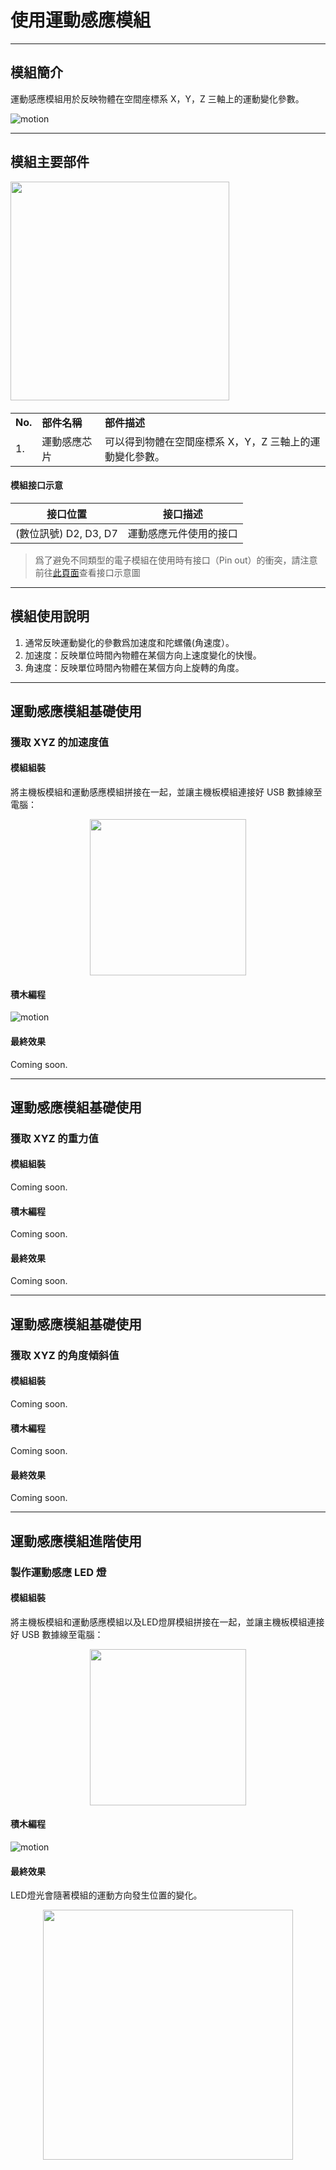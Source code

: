 # 使用運動感應模組

---

## 模組簡介

運動感應模組用於反映物體在空間座標系 X，Y，Z 三軸上的運動變化參數。

![motion](../media/motion_2.png)

---

## 模組主要部件

<img src="../media/motion_1.jpg" width="350"/>

<table style="margin-top:20px;">
	<tr>
		<td width="6%" style="font-weight: bold;">No.</td>
		<td width="20%" style="font-weight: bold;">部件名稱</td>
		<td style="font-weight: bold;">部件描述</td>
	</tr>
	<tr>
		<td>1.</td>
		<td>運動感應芯片</td>
		<td>可以得到物體在空間座標系 X，Y，Z 三軸上的運動變化參數。</td>
	</tr>
</table>

#### 模組接口示意

| 接口位置 | 接口描述           |
| -------- | ------------------ |
| (數位訊號) D2, D3, D7    | 運動感應元件使用的接口 |

> 爲了避免不同類型的電子模組在使用時有接口（Pin out）的衝突，請注意前往[此頁面](/cocomod/pinout-map)查看接口示意圖

---

## 模組使用說明

1. 通常反映運動變化的參數爲加速度和陀螺儀(角速度）。
2. 加速度：反映單位時間內物體在某個方向上速度變化的快慢。
3. 角速度：反映單位時間內物體在某個方向上旋轉的角度。

---

## 運動感應模組基礎使用

### 獲取 XYZ 的加速度值

#### 模組組裝

將主機板模組和運動感應模組拼接在一起，並讓主機板模組連接好 USB 數據線至電腦：

<div style="text-align:center;">
<img src="../media/motion_7.jpg" width="250"/>
</div>

#### 積木編程

![motion](../media/motion_8.png)

#### 最終效果

Coming soon.

---

## 運動感應模組基礎使用

### 獲取 XYZ 的重力值

#### 模組組裝

Coming soon.

#### 積木編程

Coming soon.

#### 最終效果

Coming soon.

---


## 運動感應模組基礎使用

### 獲取 XYZ 的角度傾斜值

#### 模組組裝

Coming soon.

#### 積木編程

Coming soon.

#### 最終效果

Coming soon.

---

## 運動感應模組進階使用

### 製作運動感應 LED 燈

#### 模組組裝

將主機板模組和運動感應模組以及LED燈屏模組拼接在一起，並讓主機板模組連接好 USB 數據線至電腦：

<div style="text-align:center;">
<img src="../media/motion_3.jpg" width="250"/>
</div>

#### 積木編程

![motion](../media/motion_9.png)

#### 最終效果

LED燈光會隨著模組的運動方向發生位置的變化。

<div style="text-align:center;">
<img src="../media/motion_6.gif" width="400"/>
</div>
